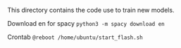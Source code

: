 This directory contains the code use to train new models.

Download en for spacy
`python3 -m spacy download en`

Crontab
`@reboot /home/ubuntu/start_flash.sh`
